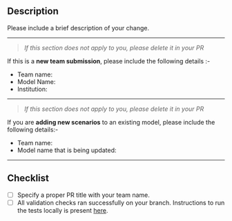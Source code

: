 ## Description

Please include a brief description of your change.  

---
> _If this section does not apply to you, please delete it in your PR_  

If this is a **new team submission**, please include the following details :-  
- Team name: 
- Model Name: 
- Institution:  
---

> _If this section does not apply to you, please delete it in your PR_  

If you are **adding new scenarios** to an existing model, please include the following details:- 
- Team name: 
- Model name that is being updated:  
---

## Checklist

- [ ] Specify a proper PR title with your team name.
- [ ] All validation checks ran successfully on your branch. Instructions to run the tests locally is present [here](https://github.com/midas-network/covid19-scenario-modeling-hub/wiki/Scenario-File-Checks).

